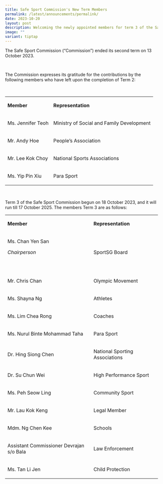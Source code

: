 ```yaml
---
title: Safe Sport Commission's New Term Members
permalink: /latest/announcements/permalink/
date: 2023-10-20
layout: post
description: Welcoming the newly appointed members for term 3 of the Safe Sport Commission.
image: ""
variant: tiptap
---
```

<p>The Safe Sport Commission (“Commission”) ended its second term on 13 October 2023. &nbsp;</p><p>&nbsp;</p><p>The Commission expresses its gratitude for the contributions by the following members who have left upon the completion of Term 2:</p><p>&nbsp;</p><table><tbody><tr><td rowspan="1" colspan="1"><p><strong>Member</strong></p></td><td rowspan="1" colspan="1"><p><strong>Representation</strong></p></td></tr><tr><td rowspan="1" colspan="1"><p>Ms. Jennifer Teoh</p></td><td rowspan="1" colspan="1"><p>Ministry of Social and Family Development</p></td></tr><tr><td rowspan="1" colspan="1"><p>Mr. Andy Hoe</p></td><td rowspan="1" colspan="1"><p>People’s Association</p></td></tr><tr><td rowspan="1" colspan="1"><p>Mr. Lee Kok Choy</p></td><td rowspan="1" colspan="1"><p>National Sports Associations</p></td></tr><tr><td rowspan="1" colspan="1"><p>Ms. Yip Pin Xiu</p></td><td rowspan="1" colspan="1"><p>Para Sport</p></td></tr></tbody></table><p>&nbsp;</p><p>Term 3 of the Safe Sport Commission begun on 18 October 2023, and it will run till 17 October 2025. The members Term 3 are as follows:</p><p></p><table><tbody><tr><td rowspan="1" colspan="1"><p><strong>Member</strong></p></td><td rowspan="1" colspan="1"><p><strong>Representation</strong></p></td></tr><tr><td rowspan="1" colspan="1"><p>Ms. Chan Yen San</p><p><em>Chairperson</em></p><p>&nbsp;</p></td><td rowspan="1" colspan="1"><p>SportSG Board</p></td></tr><tr><td rowspan="1" colspan="1"><p>Mr. Chris Chan</p></td><td rowspan="1" colspan="1"><p>Olympic Movement</p></td></tr><tr><td rowspan="1" colspan="1"><p>Ms. Shayna Ng</p></td><td rowspan="1" colspan="1"><p>Athletes</p></td></tr><tr><td rowspan="1" colspan="1"><p>Ms. Lim Chea Rong</p></td><td rowspan="1" colspan="1"><p>Coaches</p></td></tr><tr><td rowspan="1" colspan="1"><p>Ms. Nurul Binte Mohammad Taha</p></td><td rowspan="1" colspan="1"><p>Para Sport</p></td></tr><tr><td rowspan="1" colspan="1"><p>Dr. Hing Siong Chen</p></td><td rowspan="1" colspan="1"><p>National Sporting Associations</p></td></tr><tr><td rowspan="1" colspan="1"><p>Dr. Su Chun Wei</p></td><td rowspan="1" colspan="1"><p>High Performance Sport</p></td></tr><tr><td rowspan="1" colspan="1"><p>Ms. Peh Seow Ling</p></td><td rowspan="1" colspan="1"><p>Community Sport</p></td></tr><tr><td rowspan="1" colspan="1"><p>Mr. Lau Kok Keng</p></td><td rowspan="1" colspan="1"><p>Legal Member</p></td></tr><tr><td rowspan="1" colspan="1"><p>Mdm. Ng Chen Kee</p></td><td rowspan="1" colspan="1"><p>Schools</p></td></tr><tr><td rowspan="1" colspan="1"><p>Assistant Commissioner Devrajan s/o Bala</p></td><td rowspan="1" colspan="1"><p>Law Enforcement</p></td></tr><tr><td rowspan="1" colspan="1"><p>Ms. Tan Li Jen</p></td><td rowspan="1" colspan="1"><p>Child Protection</p></td></tr></tbody></table><p>&nbsp;</p><p>&nbsp;</p>